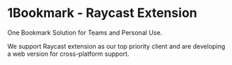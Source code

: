 # 1Bookmark - Raycast Extension

One Bookmark Solution for Teams and Personal Use.

We support Raycast extension as our top priority client and are developing a web version for cross-platform support.
